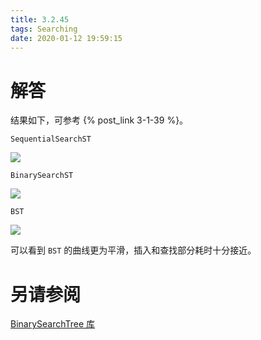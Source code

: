 ```yaml
---
title: 3.2.45
tags: Searching
date: 2020-01-12 19:59:15
---
```


# 解答

结果如下，可参考 {% post_link 3-1-39 %}。

`SequentialSearchST`

![](./1.png)

`BinarySearchST`

![](./2.png)

`BST`

![](./3.png)

可以看到 `BST` 的曲线更为平滑，插入和查找部分耗时十分接近。

# 另请参阅

[BinarySearchTree 库](https://alg4.ikesnowy.com/docs/api/BinarySearchTree.html)